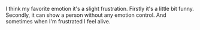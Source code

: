 I think my favorite emotion it's a slight frustration. Firstly it's a little bit funny. Secondly, it can show a person without any emotion control. And sometimes when I'm frustrated I feel alive.